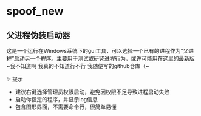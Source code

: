 # spoof_new
## 父进程伪装启动器

这是一个运行在Windows系统下的gui工具，可以选择一个已有的进程作为“父进程”启动另一个程序。主要用于测试或研究进程行为，或许可能用在[这里的最新版](https://github.com/LiteLoaderQQNT/LiteLoaderQQNT)  ~我不知道啊 我真的不知道行不行 我随便写的github仓库（~

✨ 提示
- 建议右键选择管理员权限启动，避免因权限不足导致进程启动失败
- 启动你指定的程序，并显示log信息
- 包含图形界面，不需要命令行，很简单易懂
